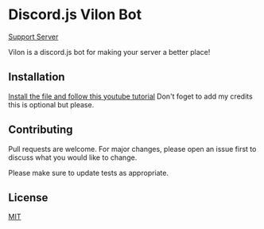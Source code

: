 # Discord.js Vilon Bot
[Support Server](https://discord.gg/MzA9psH)

Vilon is a discord.js bot for making your server a better place!

## Installation
[Install the file and follow this youtube tutorial](https://www.youtube.com/watch?v=8qIsRzV0Hpg)
Don't foget to add my credits this is optional but please.

## Contributing
Pull requests are welcome. For major changes, please open an issue first to discuss what you would like to change.

Please make sure to update tests as appropriate.

## License
[MIT](https://choosealicense.com/licenses/mit/)

